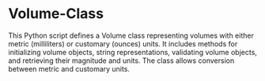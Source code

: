 # Volume-Class
This Python script defines a Volume class representing volumes with either metric (milliliters) or customary (ounces) units. It includes methods for initializing volume objects, string representations, validating volume objects, and retrieving their magnitude and units. The class allows conversion between metric and customary units.
